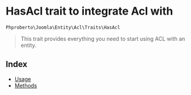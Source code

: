 # HasAcl trait to integrate Acl with 

`Phproberto\Joomla\Entity\Acl\Traits\HasAcl`

> This trait provides everything you need to start using ACL with an entity.

## Index <a id="index"></a>

* [Usage](#usage)
* [Methods](#methods)
